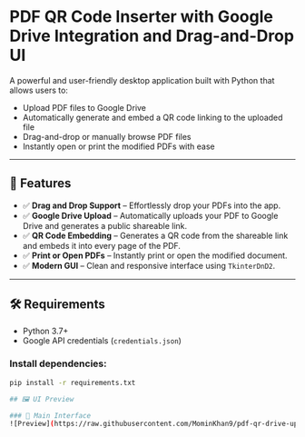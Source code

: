 # PDF QR Code Inserter with Google Drive Integration and Drag-and-Drop UI

A powerful and user-friendly desktop application built with Python that allows users to:

- Upload PDF files to Google Drive
- Automatically generate and embed a QR code linking to the uploaded file
- Drag-and-drop or manually browse PDF files
- Instantly open or print the modified PDFs with ease

---

## 🚀 Features

- ✅ **Drag and Drop Support** – Effortlessly drop your PDFs into the app.
- ✅ **Google Drive Upload** – Automatically uploads your PDF to Google Drive and generates a public shareable link.
- ✅ **QR Code Embedding** – Generates a QR code from the shareable link and embeds it into every page of the PDF.
- ✅ **Print or Open PDFs** – Instantly print or open the modified document.
- ✅ **Modern GUI** – Clean and responsive interface using `TkinterDnD2`.

---

## 🛠 Requirements

- Python 3.7+
- Google API credentials (`credentials.json`)

### Install dependencies:

```bash
pip install -r requirements.txt

## 🖼 UI Preview

### 🔹 Main Interface
![Preview](https://raw.githubusercontent.com/MominKhan9/pdf-qr-drive-uploader/main/screenshots/ui-preview.png)
